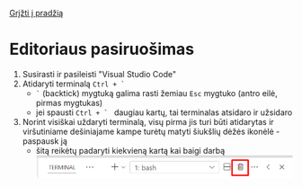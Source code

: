 [Grįžti į pradžią](../../README.md)

# Editoriaus pasiruošimas

1. Susirasti ir pasileisti "Visual Studio Code"
2. Atidaryti terminalą `` Ctrl + `  ``
    - `` ` `` (backtick) mygtuką galima rasti žemiau `Esc` mygtuko (antro eilė, pirmas mygtukas)
    - jei spausti `` Ctrl + `  `` daugiau kartų, tai terminalas atsidaro ir užsidaro
3. Norint visiškai uždaryti terminalą, visų pirma jis turi būti atidarytas ir viršutiniame dešiniajame kampe turėtų matyti šiukšlių dėžės ikonėlė - paspausk ją
    - šitą reikėtų padaryti kiekvieną kartą kai baigi darbą
      ![alt text](./editor-close.png)
